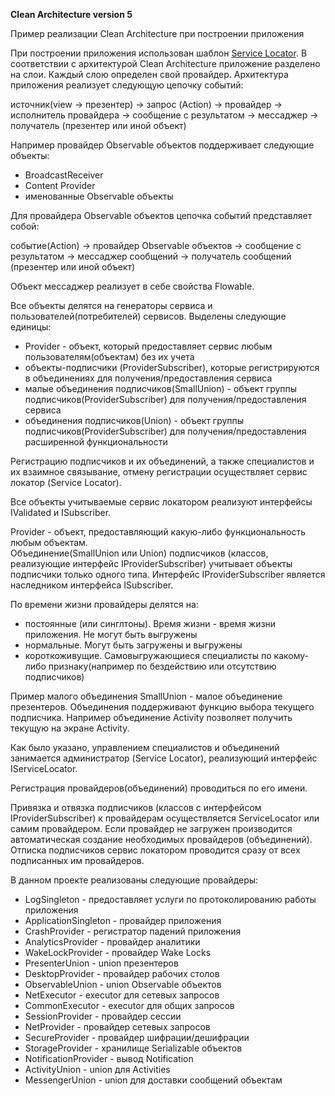 

**Clean Architecture version 5**
 
Пример реализации Clean Architecture при построении приложения

При построении приложения использован шаблон [Service Locator](https://docs.microsoft.com/en-us/previous-versions/msp-n-p/ff648968(v=pandp.10)). В соответствии с архитектурой Clean Architecture приложение разделено на слои. Каждый слою определен свой провайдер. Архитектура приложения реализует следующую цепочку событий:

 источник(view -> презентер) -> запрос (Action) -> провайдер -> исполнитель провайдера -> сообщение с результатом -> мессаджер -> получатель (презентер или иной объект)

Например провайдер Observable объектов поддерживает следующие объекты:
- BroadcastReceiver
- Content Provider
- именованные Observable объекты

Для  провайдера Observable объектов цепочка событий представляет собой:

 событие(Action) -> провайдер Observable объектов -> сообщение с результатом -> мессаджер сообщений -> получатель сообщений (презентер или иной объект)

Объект мессаджер  реализует в себе свойства Flowable. 

Все объекты делятся на генераторы сервиса и пользователей(потребителей) сервисов. Выделены следующие единицы:
- Provider - объект, который предоставляет сервис любым пользователям(объектам) без их учета
- объекты-подписчики (ProviderSubscriber), которые регистрируются в объединениях для получения/предоставления сервиса
- малые объединения подписчиков(SmallUnion) - объект группы подписчиков(ProviderSubscriber) для получения/предоставления сервиса
- объединения подписчиков(Union) - объект группы подписчиков(ProviderSubscriber) для получения/предоставления расширенной функциональности

Регистрацию подписчиков и их объединений, а также специалистов и их взаимное связывание, отмену регистрации осуществляет сервис локатор (Service Locator).

Все объекты учитываемые сервис локатором реализуют интерфейсы IValidated и ISubscriber. 

Provider - объект, предоставляющий какую-либо функциональность любым объектам.  
Объединение(SmallUnion или Union) подписчиков (классов, реализующие интерфейс IProviderSubscriber) учитывает объекты подписчики только одного типа. Интерфейс IProviderSubscriber является наследником интерфейса ISubscriber.
    
По времени жизни провайдеры делятся на:
- постоянные (или синглтоны). Время жизни - время жизни приложения. Не могут быть выгружены
- нормальные. Могут быть загружены и выгружены
- короткоживущие. Самовыгружающиеся специалисты по какому-либо признаку(например по бездействию или отсутствию подписчиков)

Пример малого объединения SmallUnion - малое объединение презентеров. Объединения поддерживают функцию выбора текущего подписчика. Например объединение Activity позволяет получить текущую на экране Activity.

Как было указано, управлением специалистов и объединений занимается администратор (Service Locator), реализующий интерфейс IServiceLocator.

Регистрация провайдеров(объединений) проводиться по его имени.

Привязка и отвязка подписчиков (классов с интерфейсом IProviderSubscriber) к провайдерам осуществляется ServiceLocator или самим провайдером. Если провайдер не загружен производится автоматическая создание необходимых провайдеров (объединений). Отписка подписчиков сервис локатором проводится сразу от всех подписанных им провайдеров. 

В данном проекте реализованы следующие провайдеры:
- LogSingleton - предоставляет услуги по протоколированию работы приложения
- ApplicationSingleton - провайдер приложения
- CrashProvider - регистратор падений приложения
- AnalyticsProvider - провайдер аналитики
- WakeLockProvider - провайдер Wake Locks
- PresenterUnion - union презентеров
- DesktopProvider - провайдер рабочих столов
- ObservableUnion - union Observable объектов
- NetExecutor - executor для сетевых запросов
- CommonExecutor - executor для общих запросов
- SessionProvider - провайдер сессии
- NetProvider - провайдер сетевых запросов
- SecureProvider - провайдер шифрации/дешифрации
- StorageProvider - хранилище Serializable объектов
- NotificationProvider - вывод Notification
- ActivityUnion - union для Activities
- MessengerUnion - union для доставки сообщений объектам
